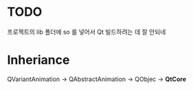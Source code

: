 # TODO

프로젝트의 lib 폴더에 so 를 넣어서 Qt 빌드하려는 데 잘 안되네

# Inheriance

QVariantAnimation -> QAbstractAnimation -> QObjec -> **QtCore**
